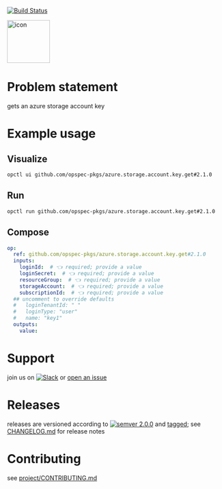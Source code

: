 [![Build Status](https://github.com/opspec-pkgs/azure.storage.account.key.get/workflows/build/badge.svg?branch=main)](https://github.com/opspec-pkgs/azure.storage.account.key.get/actions?query=workflow%3Abuild+branch%3Amain)

<img src="icon.svg" alt="icon" height="100px">

# Problem statement

gets an azure storage account key

# Example usage

## Visualize

```shell
opctl ui github.com/opspec-pkgs/azure.storage.account.key.get#2.1.0
```

## Run

```
opctl run github.com/opspec-pkgs/azure.storage.account.key.get#2.1.0
```

## Compose

```yaml
op:
  ref: github.com/opspec-pkgs/azure.storage.account.key.get#2.1.0
  inputs:
    loginId:  # 👈 required; provide a value
    loginSecret:  # 👈 required; provide a value
    resourceGroup:  # 👈 required; provide a value
    storageAccount:  # 👈 required; provide a value
    subscriptionId:  # 👈 required; provide a value
  ## uncomment to override defaults
  #   loginTenantId: " "
  #   loginType: "user"
  #   name: "key1"
  outputs:
    value:
```

# Support

join us on
[![Slack](https://img.shields.io/badge/slack-opctl-E01563.svg)](https://join.slack.com/t/opctl/shared_invite/zt-51zodvjn-Ul_UXfkhqYLWZPQTvNPp5w)
or
[open an issue](https://github.com/opspec-pkgs/azure.storage.account.key.get/issues)

# Releases

releases are versioned according to
[![semver 2.0.0](https://img.shields.io/badge/semver-2.0.0-brightgreen.svg)](http://semver.org/spec/v2.0.0.html)
and [tagged](https://git-scm.com/book/en/v2/Git-Basics-Tagging); see
[CHANGELOG.md](CHANGELOG.md) for release notes

# Contributing

see
[project/CONTRIBUTING.md](https://github.com/opspec-pkgs/project/blob/main/CONTRIBUTING.md)
